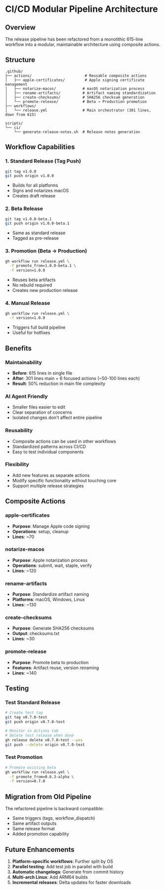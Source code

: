 # CI/CD Modular Pipeline Architecture

## Overview

The release pipeline has been refactored from a monolithic 615-line workflow into a modular, maintainable architecture using composite actions.

## Structure

```
.github/
├── actions/                        # Reusable composite actions
│   ├── apple-certificates/         # Apple signing certificate management
│   ├── notarize-macos/            # macOS notarization process
│   ├── rename-artifacts/          # Artifact naming standardization
│   ├── create-checksums/          # SHA256 checksum generation
│   └── promote-release/           # Beta → Production promotion
├── workflows/
│   └── release.yml                # Main orchestrator (301 lines, down from 615)

scripts/
└── ci/
    └── generate-release-notes.sh  # Release notes generation
```

## Workflow Capabilities

### 1. Standard Release (Tag Push)
```bash
git tag v1.0.0
git push origin v1.0.0
```
- Builds for all platforms
- Signs and notarizes macOS
- Creates draft release

### 2. Beta Release
```bash
git tag v1.0.0-beta.1
git push origin v1.0.0-beta.1
```
- Same as standard release
- Tagged as pre-release

### 3. Promotion (Beta → Production)
```bash
gh workflow run release.yml \
  -f promote_from=1.0.0-beta.1 \
  -f version=1.0.0
```
- Reuses beta artifacts
- No rebuild required
- Creates new production release

### 4. Manual Release
```bash
gh workflow run release.yml \
  -f version=1.0.0
```
- Triggers full build pipeline
- Useful for hotfixes

## Benefits

### Maintainability
- **Before**: 615 lines in single file
- **After**: 301 lines main + 6 focused actions (~50-100 lines each)
- **Result**: 50% reduction in main file complexity

### AI Agent Friendly
- Smaller files easier to edit
- Clear separation of concerns
- Isolated changes don't affect entire pipeline

### Reusability
- Composite actions can be used in other workflows
- Standardized patterns across CI/CD
- Easy to test individual components

### Flexibility
- Add new features as separate actions
- Modify specific functionality without touching core
- Support multiple release strategies

## Composite Actions

### apple-certificates
- **Purpose**: Manage Apple code signing
- **Operations**: setup, cleanup
- **Lines**: ~70

### notarize-macos
- **Purpose**: Apple notarization process
- **Operations**: submit, wait, staple, verify
- **Lines**: ~120

### rename-artifacts
- **Purpose**: Standardize artifact naming
- **Platforms**: macOS, Windows, Linux
- **Lines**: ~130

### create-checksums
- **Purpose**: Generate SHA256 checksums
- **Output**: checksums.txt
- **Lines**: ~30

### promote-release
- **Purpose**: Promote beta to production
- **Features**: Artifact reuse, version renaming
- **Lines**: ~140

## Testing

### Test Standard Release
```bash
# Create test tag
git tag v0.7.0-test
git push origin v0.7.0-test

# Monitor in Actions tab
# Delete test release when done
gh release delete v0.7.0-test --yes
git push --delete origin v0.7.0-test
```

### Test Promotion
```bash
# Promote existing beta
gh workflow run release.yml \
  -f promote_from=0.6.3-alpha \
  -f version=0.7.0
```

## Migration from Old Pipeline

The refactored pipeline is backward compatible:
- Same triggers (tags, workflow_dispatch)
- Same artifact outputs
- Same release format
- Added promotion capability

## Future Enhancements

1. **Platform-specific workflows**: Further split by OS
2. **Parallel testing**: Add test job in parallel with build
3. **Automatic changelogs**: Generate from commit history
4. **Multi-arch Linux**: Add ARM64 builds
5. **Incremental releases**: Delta updates for faster downloads